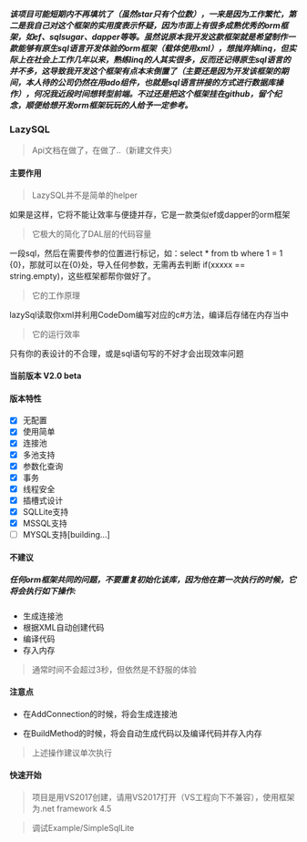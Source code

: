 ##### 该项目可能短期内不再填坑了（虽然star只有个位数），一来是因为工作繁忙，第二是我自己对这个框架的实用度表示怀疑，因为市面上有很多成熟优秀的orm框架，如ef、sqlsugar、dapper等等。虽然说原本我开发这款框架就是希望制作一款能够有原生sql语言开发体验的orm框架（载体使用xml），想抛弃掉linq，但实际上在社会上工作几年以来，熟练linq的人其实很多，反而还记得原生sql语言的并不多，这导致我开发这个框架有点本末倒置了（主要还是因为开发该框架的期间，本人待的公司仍然在用ado组件，也就是sql语言拼接的方式进行数据库操作），何况我近段时间想转型前端。不过还是把这个框架挂在github，留个纪念，顺便给想开发orm框架玩玩的人给予一定参考。

### LazySQL

> Api文档在做了，在做了..（新建文件夹）

#### 主要作用

> LazySQL并不是简单的helper

如果是这样，它将不能让效率与便捷并存，它是一款类似ef或dapper的orm框架

> 它极大的简化了DAL层的代码容量
 
一段sql，然后在需要传参的位置进行标记，如：select * from tb where 1 = 1 {0}，那就可以在{0}处，导入任何参数，无需再去判断 if(xxxxx == string.empty)，这些框架都帮你做好了。

> 它的工作原理

lazySql读取你xml并利用CodeDom编写对应的c#方法，编译后存储在内存当中

> 它的运行效率

只有你的表设计的不合理，或是sql语句写的不好才会出现效率问题

#### 当前版本 V2.0 beta

#### 版本特性

- [x] 无配置
- [x] 使用简单
- [x] 连接池
- [x] 多池支持
- [x] 参数化查询
- [x] 事务
- [x] 线程安全
- [x] 插槽式设计
- [x] SQLLite支持
- [x] MSSQL支持
- [ ] MYSQL支持[building...]

#### 不建议

##### 任何orm框架共同的问题，不要重复初始化该库，因为他在第一次执行的时候，它将会执行如下操作:
- 生成连接池
- 根据XML自动创建代码
- 编译代码
- 存入内存

> 通常时间不会超过3秒，但依然是不舒服的体验

#### 注意点

- 在AddConnection的时候，将会生成连接池

- 在BuildMethod的时候，将会自动生成代码以及编译代码并存入内存

> 上述操作建议单次执行

#### 快速开始

> 项目是用VS2017创建，请用VS2017打开（VS工程向下不兼容），使用框架为.net framework 4.5

> 调试Example/SimpleSqlLite
